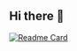 ## Hi there 👋

[![Readme Card](https://github-readme-stats.vercel.app/api/pin/?username=isshomin&repo=Projects&cache_seconds=3600)](https://github.com/isshomin/Projects)
